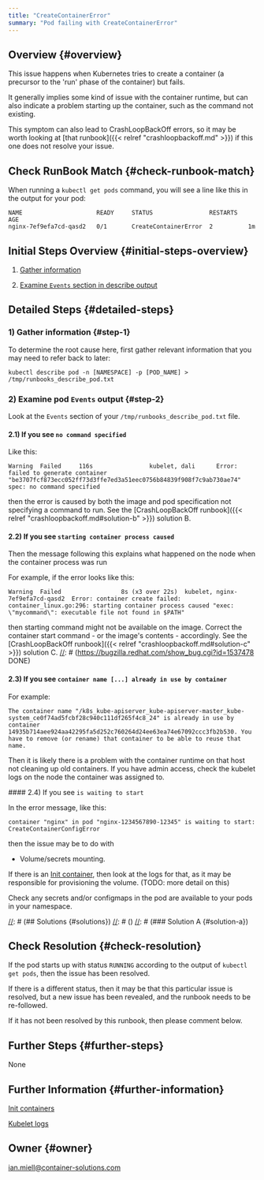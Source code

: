 ```yaml
---
title: "CreateContainerError"
summary: "Pod failing with CreateContainerError"
---
```


## Overview {#overview}

This issue happens when Kubernetes tries to create a container (a precursor to the 'run' phase of the container) but fails.

It generally implies some kind of issue with the container runtime, but can also indicate a problem starting up the container, such as the command not existing.

This symptom can also lead to CrashLoopBackOff errors, so it may be worth looking at [that runbook]({{< relref "crashloopbackoff.md" >}}) if this one does not resolve your issue.

## Check RunBook Match {#check-runbook-match}

When running a `kubectl get pods` command, you will see a line like this in the output for your pod:

```
NAME                     READY     STATUS                RESTARTS   AGE
nginx-7ef9efa7cd-qasd2   0/1       CreateContainerError  2          1m
```

## Initial Steps Overview {#initial-steps-overview}

1) [Gather information](#step-1)

2) [Examine `Events` section in describe output](#step-2)

## Detailed Steps {#detailed-steps}

### 1) Gather information {#step-1}

To determine the root cause here, first gather relevant information that you may need to refer back to later:

```
kubectl describe pod -n [NAMESPACE] -p [POD_NAME] > /tmp/runbooks_describe_pod.txt
```

### 2) Examine pod `Events` output {#step-2}

Look at the `Events` section of your `/tmp/runbooks_describe_pod.txt` file.

#### 2.1) If you see `no command specified`

Like this:

```
Warning  Failed     116s                kubelet, dali      Error: failed to generate container "be3707fcf873ecc052ff73d3ffe7ed3a51eec0756b84839f908f7c9ab730ae74" spec: no command specified
```

then the error is caused by both the image and pod specification not specifying a command to run. See the [CrashLoopBackOff runbook]({{< relref "crashloopbackoff.md#solution-b" >}}) solution B.

#### 2.2) If you see `starting container process caused`

Then the message following this explains what happened on the node when the container process was run

For example, if the error looks like this:

```
Warning  Failed                 8s (x3 over 22s)  kubelet, nginx-7ef9efa7cd-qasd2  Error: container create failed: container_linux.go:296: starting container process caused "exec: \"mycommand\": executable file not found in $PATH"
```

then starting command might not be available on the image. Correct the container start command - or the image's contents - accordingly. See the [CrashLoopBackOff runbook]({{< relref "crashloopbackoff.md#solution-c" >}}) solution C.
[//]: # (https://bugzilla.redhat.com/show_bug.cgi?id=1537478 DONE)

#### 2.3) If you see `container name [...] already in use by container`

For example:

```
The container name "/k8s_kube-apiserver_kube-apiserver-master_kube-system_ce0f74ad5fcbf28c940c111df265f4c8_24" is already in use by container 14935b714aee924aa42295fa5d252c760264d24ee63ea74e67092ccc3fb2b530. You have to remove (or rename) that container to be able to reuse that name.
```

Then it is likely there is a problem with the container runtime on that host not cleaning up old containers. If you have admin access, check the kubelet logs on the node the container was assigned to.

#### 2.4) If you see `is waiting to start`

In the error message, like this:

```
container "nginx" in pod "nginx-1234567890-12345" is waiting to start: CreateContainerConfigError
```

then the issue may be to do with

- Volume/secrets mounting.

If there is an [Init container](https://kubernetes.io/docs/concepts/workloads/pods/init-containers/), then look at the logs for that, as it may be responsible for provisioning the volume. (TODO: more detail on this)

Check any secrets and/or configmaps in the pod are available to your pods in your namespace.


[//]: # (## Solutions {#solutions})
[//]: # ()
[//]: # (### Solution A {#solution-a})

## Check Resolution {#check-resolution}

If the pod starts up with status `RUNNING` according to the output of `kubectl get pods`, then the issue has been resolved.

If there is a different status, then it may be that this particular issue is resolved, but a new issue has been revealed, and the runbook needs to be re-followed.

If it has not been resolved by this runbook, then please comment below.

## Further Steps {#further-steps}

None

## Further Information {#further-information}

[Init containers](https://kubernetes.io/docs/concepts/workloads/pods/init-containers/)

[Kubelet logs](https://kubernetes.io/docs/tasks/debug-application-cluster/debug-cluster/#looking-at-logs)

## Owner {#owner}

ian.miell@container-solutions.com

[//]: # (REFERENCED DOCS)
[//]: # (https://discuss.kubernetes.io/t/failed-job-pod-container-troubleshooting/6144 DONE)
[//]: # (https://bugzilla.redhat.com/show_bug.cgi?id=1537478 DONE)
[//]: # (https://github.com/cri-o/cri-o/issues/1927 DONE)
[//]: # (https://github.com/cri-o/cri-o/issues/815 DONE)
[//]: # (https://stackoverflow.com/questions/57143214/about-createcontainererror DONE)
[//]: # (https://stackoverflow.com/questions/57476752/kube-apiserver-pod-sticks-in-the-createcontainererror-status DONE)
[//]: # (https://stackoverflow.com/questions/58390812/how-to-fix-kubernetes-create-container-error DONE)
[//]: # (https://stackoverflow.com/questions/61350893/kubernetes-gcp-error-response-from-daemon-no-command-specified-createcontainer DONE)
[//]: # (https://stackoverflow.com/questions/50424754/pod-status-as-createcontainerconfigerror-in-minikube-cluster DONE)
[//]: # (https://stackoverflow.com/questions/57821723/list-of-all-reasons-for-container-states-in-kubernetes DONE)
[//]: # ()
[//]: # ()
[//]: # ()
[//]: # ()
